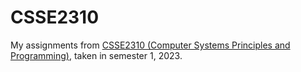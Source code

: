 # CSSE2310

My assignments from [CSSE2310 (Computer Systems Principles and Programming)](https://my.uq.edu.au/programs-courses/course.html?course_code=CSSE2310), taken in semester 1, 2023.
